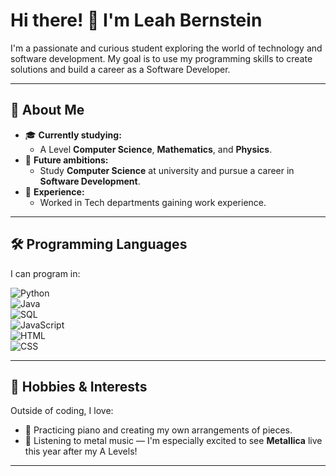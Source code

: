 # Hi there! 👋 I'm Leah Bernstein

I'm a passionate and curious student exploring the world of technology and software development. My goal is to use my programming skills to create solutions and build a career as a Software Developer. 

---

## 🚀 About Me
- 🎓 **Currently studying:**  
  - A Level **Computer Science**, **Mathematics**, and **Physics**.  
- 🎯 **Future ambitions:**  
  - Study **Computer Science** at university and pursue a career in **Software Development**.  
- 💼 **Experience:**  
  - Worked in Tech departments gaining work experience.  
---

## 🛠️ Programming Languages
I can program in:

![Python](https://img.shields.io/badge/-Python-3776AB?logo=python&logoColor=white&style=flat-square)  
![Java](https://img.shields.io/badge/-Java-007396?logo=java&logoColor=white&style=flat-square)  
![SQL](https://img.shields.io/badge/-SQL-4479A1?logo=mysql&logoColor=white&style=flat-square)  
![JavaScript](https://img.shields.io/badge/-JavaScript-F7DF1E?logo=javascript&logoColor=black&style=flat-square)  
![HTML](https://img.shields.io/badge/-HTML5-E34F26?logo=html5&logoColor=white&style=flat-square)  
![CSS](https://img.shields.io/badge/-CSS3-1572B6?logo=css3&logoColor=white&style=flat-square)  

---

## 🎵 Hobbies & Interests
Outside of coding, I love:  
- 🎹 Practicing piano and creating my own arrangements of pieces.  
- 🤘 Listening to metal music — I'm especially excited to see **Metallica** live this year after my A Levels!  

---
